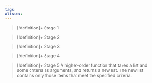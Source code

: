 ```yaml
---
tags:
aliases:
---
```


> [!definition]+ Stage 1
>

> [!definition]+ Stage 2
>

> [!definition]+ Stage 3
>

> [!definition]+ Stage 4
>

> [!definition]+ Stage 5
> A higher-order function that takes a list and some criteria as arguments, and returns a new list. The new list contains only those items that meet the specified criteria.



